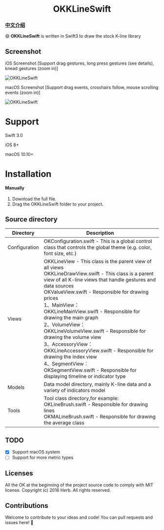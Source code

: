 <H1 align="center">OKKLineSwift</H1>

### [中文介绍](README_CN.md)

:smile: **OKKLineSwift** is written in Swift3 to draw the stock K-line library

## Screenshot

iOS Screenshot
[Support drag gestures, long press gestures (see details), knead gestures (zoom in)]

![OKKLineSwift](https://github.com/Herb-Sun/OKKLineSwift/blob/master/Screenshot/OKKLineSwift-iOS.gif) 

macOS Screenshot
[Support drag events, crosshairs follow, mouse scrolling events (zoom in)]

![OKKLineSwift](https://github.com/Herb-Sun/OKKLineSwift/blob/master/Screenshot/OKKLineSwift-macOS.gif) 

Support
===
Swift 3.0 

iOS 8+

macOS 10.10+

Installation
===
#### Manually

1. Download the full file.
2. Drag the OKKLineSwift folder to your project.

## Source directory

|Directory | Description|
| ---------- | -----------|
| Configuration | OKConfiguration.swift - This is a global control class that controls the global theme (e.g. color, font size, etc.) |
| Views | OKKLineView - This class is the parent view of all views <br/> OKKLineDrawView.swift - This class is a parent view of all K-line views that handle gestures and data sources <br/> OKValueView.swift - Responsible for drawing prices <br/> 1、MainView： <br/> OKKLineMainView.swift - Responsible for drawing the main graph <br/>2、VolumeView： <br/> OKKLineVolumeView.swift - Responsible for drawing the volume view <br/>3、AccessoryView： <br/> OKKLineAccessoryView.swift - Responsible for drawing the index view<br/>4、SegmentView： <br/> OKSegmentView.swift - Responsible for displaying timeline or indicator type<br/>|
| Models | Data model directory, mainly K-line data and a variety of indicators model |
| Tools | Tool class directory,for example: <br/>OKLineBrush.swift - Responsible for drawing lines <br/>OKMALineBrush.swift - Responsible for drawing the average class|

## TODO
- [x] Support macOS system                                                                                                                                                                                                                                                 
- [ ] Support for more metric types

## Licenses
All the OK at the beginning of the project source code to comply with MIT license. 
Copyright (c) 2016 Herb. All rights reserved.

## Contributions
Welcome to contribute to your ideas and code! You can pull requests and issues here! :clap:


